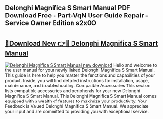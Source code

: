 ## Delonghi Magnifica S Smart Manual PDF Download Free - Part-VqN User Guide Repair - Service Owner Edition s2x0O

# <h2><a href="http://cf2994.oget.top/?id=Delonghi+Magnifica+S+Smart+Manual">🔗Download New 👉🔴 Delonghi Magnifica S Smart Manual</a></h2>

[![Delonghi Magnifica S Smart Manual new download](https://i.imgur.com/5g1atiW.png)](http://cf2994.oget.top/?id=Delonghi+Magnifica+S+Smart+Manual)
Hello and welcome to the user manual for your newly linked Delonghi Magnifica S Smart Manual. This guide is here to help you master the functions and capabilities of your product. Inside, you will find detailed instructions for installation, usage, maintenance, and troubleshooting. Compatible Accessories This section lists compatible accessories and peripherals for your new Delonghi Magnifica S Smart Manual. This Delonghi Magnifica S Smart Manual comes equipped with a wealth of features to maximize your productivity. Your Feedback is Valued Delonghi Magnifica S Smart Manual. We appreciate your input and are committed to providing you with exceptional service.
